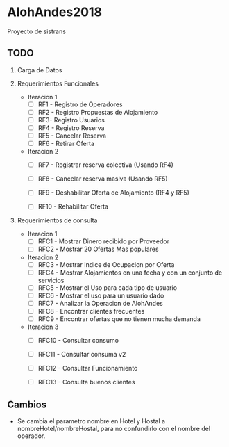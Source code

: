 # AlohAndes2018
Proyecto de sistrans 

## TODO


1. Carga de Datos

2. Requerimientos Funcionales
   - Iteracion 1
     - [ ] RF1 - Registro de Operadores
     - [ ] RF2 - Registro Propuestas de Alojamiento
     - [ ] RF3- Registro Usuarios
     - [ ] RF4 - Registro Reserva
     - [ ] RF5 - Cancelar Reserva
     - [ ] RF6 - Retirar Oferta 
    - Iteracion 2
      - [ ] RF7 - Registrar reserva colectiva (Usando RF4)
      - [ ] RF8 - Cancelar reserva masiva (Usando RF5)
      - [ ] RF9 - Deshabilitar Oferta de Alojamiento (RF4 y RF5)
      - [ ] RF10 - Rehabilitar Oferta


3. Requerimientos de consulta
   - Iteracion 1
     - [ ] RFC1 - Mostrar Dinero recibido por Proveedor
     - [ ] RFC2 - Mostrar 20 Ofertas Mas populares
   - Iteracion 2 
     - [ ] RFC3 - Mostrar Indice de Ocupacion por Oferta
     - [ ] RFC4 - Mostrar Alojamientos en una fecha y con un conjunto de servicios
     - [ ] RFC5 - Mostrar el Uso para cada tipo de usuario
     - [ ] RFC6 - Mostrar el uso para un usuario dado
     - [ ] RFC7 - Analizar la Operacion de AlohAndes
     - [ ] RFC8 - Encontrar clientes frecuentes
     - [ ] RFC9 - Encontrar ofertas que no tienen mucha demanda
   - Iteracion 3
     - [ ] RFC10 - Consultar consumo 
     - [ ] RFC11 - Consultar consuma v2
     - [ ] RFC12 - Consultar Funcionamiento
     - [ ] RFC13 - Consulta buenos clientes


## Cambios

* Se cambia el parametro nombre en Hotel y Hostal a nombreHotel/nombreHostal, para no confundirlo con el nombre del operador.
